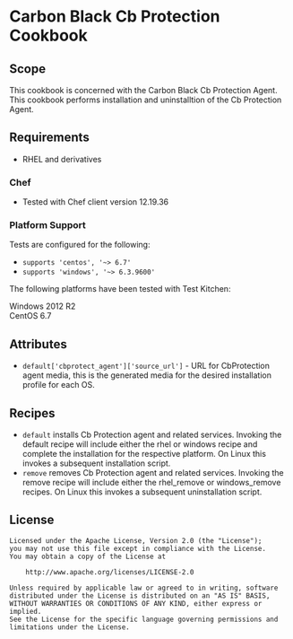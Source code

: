 # Carbon Black Cb Protection Cookbook

## Scope

This cookbook is concerned with the Carbon Black Cb Protection Agent. This cookbook performs installation and uninstalltion of the Cb Protection Agent. 

## Requirements

- RHEL and derivatives

### Chef

- Tested with Chef client version 12.19.36

### Platform Support

Tests are configured for the following:

- `supports 'centos', '~> 6.7'`
- `supports 'windows', '~> 6.3.9600'`

The following platforms have been tested with Test Kitchen:

Windows 2012 R2  
CentOS 6.7  

## Attributes

- `default['cbprotect_agent']['source_url']` - URL for CbProtection agent media, this is the generated media for the desired installation profile for each OS.

## Recipes

- `default` installs Cb Protection agent and related services. Invoking the default recipe will include either the rhel or windows recipe and complete the installation for the respective platform. On Linux this invokes a subsequent installation script.
- `remove` removes Cb Protection agent and related services. Invoking the remove recipe will include either the rhel_remove or windows_remove recipes. On Linux this invokes a subsequent uninstallation script.

## License

```text
Licensed under the Apache License, Version 2.0 (the "License");
you may not use this file except in compliance with the License.
You may obtain a copy of the License at

    http://www.apache.org/licenses/LICENSE-2.0

Unless required by applicable law or agreed to in writing, software
distributed under the License is distributed on an "AS IS" BASIS,
WITHOUT WARRANTIES OR CONDITIONS OF ANY KIND, either express or implied.
See the License for the specific language governing permissions and
limitations under the License.
```
